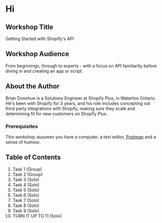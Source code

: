# Hi


## Workshop Title

Getting Started with Shopify's API


## Workshop Audience

From beginnings, through to experts - with a focus on API familiarity before diving in and creating an app or script.


## About the Author

Brian Donohue is a Solutions Engineer at Shopify Plus, in Waterloo Ontario. He's been with Shopify for 3 years, and his role includes concepting out third party integrations with Shopify, making sure they scale and determining fit for new customers on Shopify Plus.

### Prerequisites

This workshop assumes you have a computer, a text editor, [Postman](www.getpostman.com) and a sense of humour.

## Table of Contents

1. Task 1 (Group)
2. Task 2 (Group)
3. Task 3 (Solo)
4. Task 4 (Solo)
5. Task 5 (Solo)
6. Task 6 (Solo)
7. Task 7 (Solo)
8. Task 8 (Solo)
9. Task 9 (Solo)
10. TURN IT UP TO 11 (Solo)
